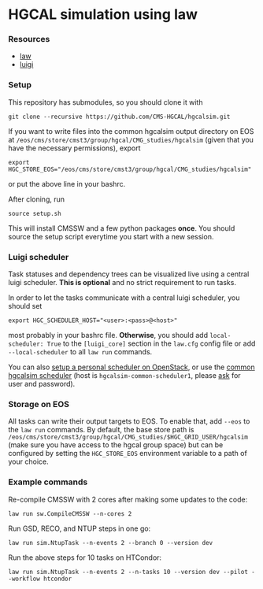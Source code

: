 # HGCAL simulation using law


### Resources

- [law](https://law.readthedocs.io/en/latest)
- [luigi](https://luigi.readthedocs.io/en/stable)


### Setup

This repository has submodules, so you should clone it with

```shell
git clone --recursive https://github.com/CMS-HGCAL/hgcalsim.git
```

If you want to write files into the common hgcalsim output directory on EOS at `/eos/cms/store/cmst3/group/hgcal/CMG_studies/hgcalsim` (given that you have the necessary permissions), export

```shell
export HGC_STORE_EOS="/eos/cms/store/cmst3/group/hgcal/CMG_studies/hgcalsim"
```

or put the above line in your bashrc.

After cloning, run

```shell
source setup.sh
```

This will install CMSSW and a few python packages **once**. You should source the setup script everytime you start with a new session.


### Luigi scheduler

Task statuses and dependency trees can be visualized live using a central luigi scheduler. **This is optional** and no strict requirement to run tasks.

In order to let the tasks communicate with a central luigi scheduler, you should set

```shell
export HGC_SCHEDULER_HOST="<user>:<pass>@<host>"
```

most probably in your bashrc file. **Otherwise**, you should add `local-scheduler: True` to the `[luigi_core]` section in the `law.cfg` config file or add `--local-scheduler` to all `law run` commands.

You can also [setup a personal scheduler on OpenStack](https://github.com/CMS-HGCAL/hgcalsim/wiki#setting-up-a-luigi-scheduler-on-openstack), or use the [common hgcalsim scheduler](http://hgcalsim-common-scheduler1.cern.ch) (host is `hgcalsim-common-scheduler1`, please [ask](mailto:marcel.rieger@cern.ch?Subject=Access%20to%20common%20hgcalsim%20scheduler) for user and password).


### Storage on EOS

All tasks can write their output targets to EOS. To enable that, add `--eos` to the `law run` commands. By default, the base store path is `/eos/cms/store/cmst3/group/hgcal/CMG_studies/$HGC_GRID_USER/hgcalsim` (make sure you have access to the hgcal group space) but can be configured by setting the `HGC_STORE_EOS` environment variable to a path of your choice.


### Example commands

Re-compile CMSSW with 2 cores after making some updates to the code:

```shell
law run sw.CompileCMSSW --n-cores 2
```

Run GSD, RECO, and NTUP steps in one go:

```shell
law run sim.NtupTask --n-events 2 --branch 0 --version dev
```

Run the above steps for 10 tasks on HTCondor:

```shell
law run sim.NtupTask --n-events 2 --n-tasks 10 --version dev --pilot --workflow htcondor
```
